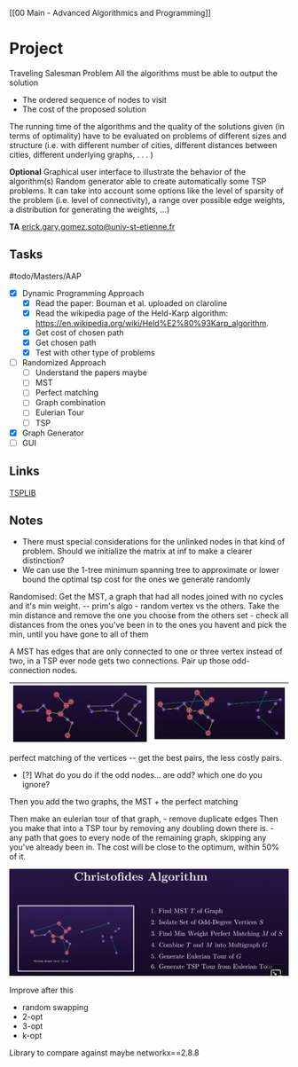 [[00 Main - Advanced Algorithmics and Programming]]

# Project 

Traveling Salesman Problem
All the algorithms must be able to output the solution 
- The ordered sequence of nodes to visit
- The cost of the proposed solution

The running time of the algorithms and the quality of the solutions given (in terms of optimality) have to be evaluated on problems of different sizes and structure (i.e. with different number of cities, different distances between cities, different underlying graphs, . . . )

**Optional**
Graphical user interface to illustrate the behavior of the algorithm(s)
Random generator able to create automatically some TSP problems. It can take into account some options like the level of sparsity of the problem (i.e. level of connectivity), a range over possible edge weights, a distribution for generating the weights, ...)

**TA**
erick.gary.gomez.soto@univ-st-etienne.fr

## Tasks 

#todo/Masters/AAP
- [x] Dynamic Programming Approach
	- [x] Read the paper: Bouman et al. uploaded on claroline
	- [x] Read the wikipedia page of the Held-Karp algorithm: https://en.wikipedia.org/wiki/Held%E2%80%93Karp_algorithm.
	- [x] Get cost of chosen path
	- [x] Get chosen path
	- [x] Test with other type of problems
- [ ] Randomized Approach
	- [ ] Understand the papers maybe
	- [ ] MST
	- [ ] Perfect matching
	- [ ] Graph combination
	- [ ] Eulerian Tour
	- [ ] TSP
- [x] Graph Generator
- [ ] GUI

## Links 
[TSPLIB](http://comopt.ifi.uni-heidelberg.de/software/TSPLIB95/index.html)

## Notes
- There must special considerations for the unlinked nodes in that kind of problem. Should we initialize the matrix at inf to make a clearer distinction?
- We can use the 1-tree minimum spanning tree to approximate or lower bound the optimal tsp cost for the ones we generate randomly

Randomised: 
Get the MST, a graph that had all nodes joined with no cycles and it's min weight. -- prim's algo
	- random vertex vs the others. Take the min distance and remove the one you choose from the others set
	- check all distances from the ones you've been in to the ones you havent and pick the min, until you have gone to all of them

A MST has edges that are only connected to one or three vertex instead of two, in a TSP ever node gets two connections. Pair up those odd-connection nodes.

| ![image](<assets/AAP Project/file-20241119135403511.png>) | ![image](<assets/AAP Project/file-20241119135444193.png>) |
| --------------------------------------------------------- | --------------------------------------------------------- |

perfect matching of the vertices -- get the best pairs, the less costly pairs.
- [?] What do you do if the odd nodes... are odd? which one do you ignore?

Then you add the two graphs, the MST + the perfect matching

Then make an eulerian tour of that graph, 
	- remove duplicate edges
Then you make that into a TSP tour by removing any doubling down there is. 
	- any path that goes to every node of the remaining graph, skipping any you've already been in.
The cost will be close to the optimum, within 50% of it. 

![](<assets/AAP Project/file-20241119132402233.png>)

Improve after this
- random swapping
- 2-opt
- 3-opt
- k-opt

Library to compare against maybe 
networkx==2.8.8